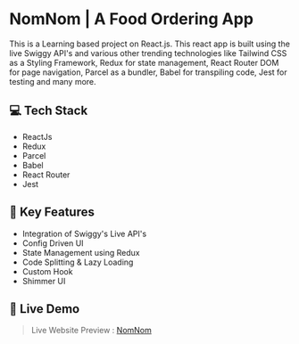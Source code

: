 # NomNom | A Food Ordering App
This is a Learning based project on React.js. This react app is built using the live Swiggy API's and various other trending technologies like Tailwind CSS as a Styling Framework, Redux for state management, React Router DOM for page navigation, Parcel as a bundler, Babel for transpiling code, Jest for testing and many more.

## 💻 Tech Stack
- ReactJs
- Redux
- Parcel
- Babel
- React Router
- Jest
  
## 🧿 Key Features
- Integration of Swiggy's Live API's
- Config Driven UI
- State Management using Redux
- Code Splitting & Lazy Loading
- Custom Hook
- Shimmer UI
  
## 🚀 Live Demo
> Live Website Preview : [NomNom](www.google.com)

